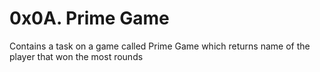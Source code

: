 # 0x0A. Prime Game
Contains a task on a game called Prime Game which returns name of the player that won the most rounds
